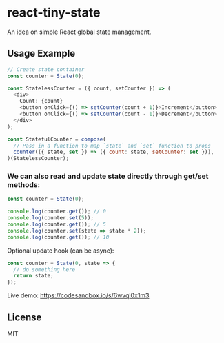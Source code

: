 # react-tiny-state

An idea on simple React global state management.

## Usage Example

```js
// Create state container
const counter = State(0);

const StatelessCounter = ({ count, setCounter }) => (
  <div>
    Count: {count}
    <button onClick={() => setCounter(count + 1)}>Increment</button>
    <button onClick={() => setCounter(count - 1)}>Decrement</button>
  </div>
);

const StatefulCounter = compose(
  // Pass in a function to map `state` and `set` function to props
  counter(({ state, set }) => ({ count: state, setCounter: set })),
)(StatelessCounter);
```

### We can also read and update state directly through get/set methods:

```js
const counter = State(0);

console.log(counter.get()); // 0
console.log(counter.set(5));
console.log(counter.get()); // 5
console.log(counter.set(state => state * 2));
console.log(counter.get()); // 10
```

Optional update hook (can be async):

```js
const counter = State(0, state => {
  // do something here
  return state;
});
```

Live demo: https://codesandbox.io/s/6wvql0x1m3

## License

MIT
